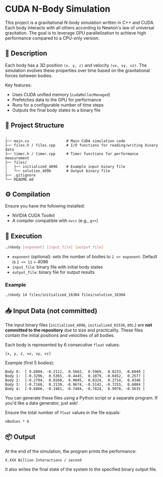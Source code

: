 # CUDA N-Body Simulation

This project is a gravitational N-body simulation written in C++ and CUDA. Each body interacts with all others according to Newton's law of universal gravitation. The goal is to leverage GPU parallelization to achieve high performance compared to a CPU-only version.

## 🧠 Description

Each body has a 3D position `(x, y, z)` and velocity `(vx, vy, vz)`. The simulation evolves these properties over time based on the gravitational forces between bodies.

Key features:
- Uses CUDA unified memory (`cudaMallocManaged`)
- Prefetches data to the GPU for performance
- Runs for a configurable number of time steps
- Outputs the final body states to a binary file

## 📁 Project Structure

```
.
├── main.cu                 # Main CUDA simulation code
├── files.h / files.cpp     # I/O functions for reading/writing binary data
├── timer.h / timer.cpp     # Timer functions for performance measurement
├── files/
│   ├── initialized_4096    # Example input binary file
│   └── solution_4096       # Output binary file
├── .gitignore
└── README.md
```

## ⚙️ Compilation

Ensure you have the following installed:

- NVIDIA CUDA Toolkit
- A compiler compatible with `nvcc` (e.g., `g++`)

## 🚀 Execution

```bash
./nbody [exponent] [input_file] [output_file]
```

- `exponent` (optional): sets the number of bodies to `2 << exponent`. Default is `2 << 11` = 4096
- `input_file`: binary file with initial body states
- `output_file`: binary file for output results

### Example

```bash
./nbody 14 files/initialized_16384 files/solution_16384
```

## 📥 Input Data (not committed)

The input binary files (`initialized_4096`, `initialized_65536`, etc.) are **not committed to the repository** due to size and practicality. These files contain the initial positions and velocities of all bodies.

Each body is represented by 6 consecutive `float` values:

```
[x, y, z, vx, vy, vz]
```

Example (first 5 bodies):

```
Body 0:  [ 0.6804, -0.2112,  0.5662,  0.5969,  0.8233, -0.6049 ]
Body 1:  [-0.3296,  0.5365, -0.4445,  0.1079, -0.0452,  0.2577 ]
Body 2:  [-0.2704,  0.0268,  0.9045,  0.8324,  0.2714,  0.4346 ]
Body 3:  [-0.7168,  0.2139, -0.9674, -0.5142, -0.7255,  0.6084 ]
Body 4:  [-0.6866, -0.1981, -0.7404, -0.7824,  0.9978, -0.5635 ]
```

You can generate these files using a Python script or a separate program. If you'd like a data generator, just ask!

Ensure the total number of `float` values in the file equals:

```
nBodies * 6
```

## 📦 Output

At the end of the simulation, the program prints the performance:

```
X.XXX Billion Interactions / second
```

It also writes the final state of the system to the specified binary output file.
